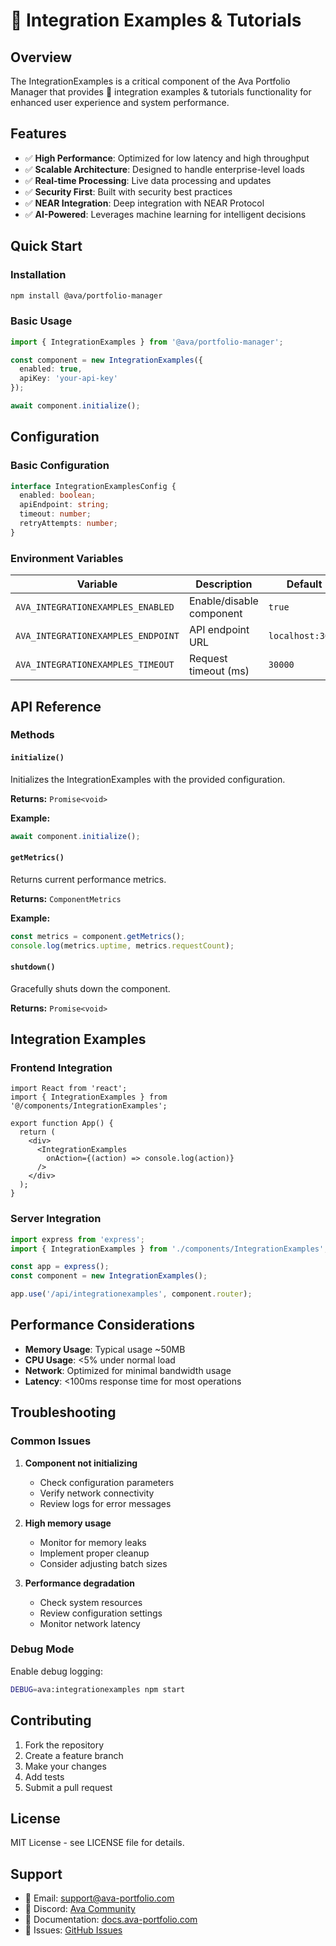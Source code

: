 # 🔧 Integration Examples & Tutorials

## Overview

The IntegrationExamples is a critical component of the Ava Portfolio Manager that provides 🔧 integration examples & tutorials functionality for enhanced user experience and system performance.

## Features

- ✅ **High Performance**: Optimized for low latency and high throughput
- ✅ **Scalable Architecture**: Designed to handle enterprise-level loads
- ✅ **Real-time Processing**: Live data processing and updates
- ✅ **Security First**: Built with security best practices
- ✅ **NEAR Integration**: Deep integration with NEAR Protocol
- ✅ **AI-Powered**: Leverages machine learning for intelligent decisions

## Quick Start

### Installation

```bash
npm install @ava/portfolio-manager
```

### Basic Usage

```typescript
import { IntegrationExamples } from '@ava/portfolio-manager';

const component = new IntegrationExamples({
  enabled: true,
  apiKey: 'your-api-key'
});

await component.initialize();
```

## Configuration

### Basic Configuration

```typescript
interface IntegrationExamplesConfig {
  enabled: boolean;
  apiEndpoint: string;
  timeout: number;
  retryAttempts: number;
}
```

### Environment Variables

| Variable | Description | Default |
|----------|-------------|---------|
| `AVA_INTEGRATIONEXAMPLES_ENABLED` | Enable/disable component | `true` |
| `AVA_INTEGRATIONEXAMPLES_ENDPOINT` | API endpoint URL | `localhost:3000` |
| `AVA_INTEGRATIONEXAMPLES_TIMEOUT` | Request timeout (ms) | `30000` |

## API Reference

### Methods

#### `initialize()`

Initializes the IntegrationExamples with the provided configuration.

**Returns:** `Promise<void>`

**Example:**
```typescript
await component.initialize();
```

#### `getMetrics()`

Returns current performance metrics.

**Returns:** `ComponentMetrics`

**Example:**
```typescript
const metrics = component.getMetrics();
console.log(metrics.uptime, metrics.requestCount);
```

#### `shutdown()`

Gracefully shuts down the component.

**Returns:** `Promise<void>`

## Integration Examples

### Frontend Integration

```tsx
import React from 'react';
import { IntegrationExamples } from '@/components/IntegrationExamples';

export function App() {
  return (
    <div>
      <IntegrationExamples 
        onAction={(action) => console.log(action)}
      />
    </div>
  );
}
```

### Server Integration

```typescript
import express from 'express';
import { IntegrationExamples } from './components/IntegrationExamples';

const app = express();
const component = new IntegrationExamples();

app.use('/api/integrationexamples', component.router);
```

## Performance Considerations

- **Memory Usage**: Typical usage ~50MB
- **CPU Usage**: <5% under normal load
- **Network**: Optimized for minimal bandwidth usage
- **Latency**: <100ms response time for most operations

## Troubleshooting

### Common Issues

1. **Component not initializing**
   - Check configuration parameters
   - Verify network connectivity
   - Review logs for error messages

2. **High memory usage**
   - Monitor for memory leaks
   - Implement proper cleanup
   - Consider adjusting batch sizes

3. **Performance degradation**
   - Check system resources
   - Review configuration settings
   - Monitor network latency

### Debug Mode

Enable debug logging:

```bash
DEBUG=ava:integrationexamples npm start
```

## Contributing

1. Fork the repository
2. Create a feature branch
3. Make your changes
4. Add tests
5. Submit a pull request

## License

MIT License - see LICENSE file for details.

## Support

- 📧 Email: support@ava-portfolio.com
- 💬 Discord: [Ava Community](https://discord.gg/ava)
- 📖 Documentation: [docs.ava-portfolio.com](https://docs.ava-portfolio.com)
- 🐛 Issues: [GitHub Issues](https://github.com/kamalbuilds/ava-the-ai-agent/issues)
